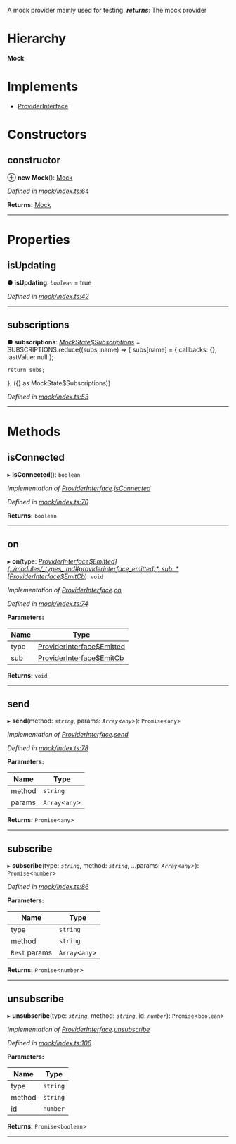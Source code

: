 

A mock provider mainly used for testing.
*__returns__*: The mock provider

# Hierarchy

**Mock**

# Implements

* [ProviderInterface](../interfaces/_types_.providerinterface.md)

# Constructors

<a id="constructor"></a>

##  constructor

⊕ **new Mock**(): [Mock](_mock_index_.mock.md)

*Defined in [mock/index.ts:64](https://github.com/polkadot-js/api/blob/637182b/packages/rpc-provider/src/mock/index.ts#L64)*

**Returns:** [Mock](_mock_index_.mock.md)

___

# Properties

<a id="isupdating"></a>

##  isUpdating

**● isUpdating**: *`boolean`* = true

*Defined in [mock/index.ts:42](https://github.com/polkadot-js/api/blob/637182b/packages/rpc-provider/src/mock/index.ts#L42)*

___
<a id="subscriptions"></a>

##  subscriptions

**● subscriptions**: *[MockState$Subscriptions](../modules/_mock_types_.md#mockstate_subscriptions)* =  SUBSCRIPTIONS.reduce((subs, name) => {
    subs[name] = {
      callbacks: {},
      lastValue: null
    };

    return subs;
  }, ({} as MockState$Subscriptions))

*Defined in [mock/index.ts:53](https://github.com/polkadot-js/api/blob/637182b/packages/rpc-provider/src/mock/index.ts#L53)*

___

# Methods

<a id="isconnected"></a>

##  isConnected

▸ **isConnected**(): `boolean`

*Implementation of [ProviderInterface](../interfaces/_types_.providerinterface.md).[isConnected](../interfaces/_types_.providerinterface.md#isconnected)*

*Defined in [mock/index.ts:70](https://github.com/polkadot-js/api/blob/637182b/packages/rpc-provider/src/mock/index.ts#L70)*

**Returns:** `boolean`

___
<a id="on"></a>

##  on

▸ **on**(type: *[ProviderInterface$Emitted](../modules/_types_.md#providerinterface_emitted)*, sub: *[ProviderInterface$EmitCb](../modules/_types_.md#providerinterface_emitcb)*): `void`

*Implementation of [ProviderInterface](../interfaces/_types_.providerinterface.md).[on](../interfaces/_types_.providerinterface.md#on)*

*Defined in [mock/index.ts:74](https://github.com/polkadot-js/api/blob/637182b/packages/rpc-provider/src/mock/index.ts#L74)*

**Parameters:**

| Name | Type |
| ------ | ------ |
| type | [ProviderInterface$Emitted](../modules/_types_.md#providerinterface_emitted) |
| sub | [ProviderInterface$EmitCb](../modules/_types_.md#providerinterface_emitcb) |

**Returns:** `void`

___
<a id="send"></a>

##  send

▸ **send**(method: *`string`*, params: *`Array`<`any`>*): `Promise`<`any`>

*Implementation of [ProviderInterface](../interfaces/_types_.providerinterface.md).[send](../interfaces/_types_.providerinterface.md#send)*

*Defined in [mock/index.ts:78](https://github.com/polkadot-js/api/blob/637182b/packages/rpc-provider/src/mock/index.ts#L78)*

**Parameters:**

| Name | Type |
| ------ | ------ |
| method | `string` |
| params | `Array`<`any`> |

**Returns:** `Promise`<`any`>

___
<a id="subscribe"></a>

##  subscribe

▸ **subscribe**(type: *`string`*, method: *`string`*, ...params: *`Array`<`any`>*): `Promise`<`number`>

*Defined in [mock/index.ts:86](https://github.com/polkadot-js/api/blob/637182b/packages/rpc-provider/src/mock/index.ts#L86)*

**Parameters:**

| Name | Type |
| ------ | ------ |
| type | `string` |
| method | `string` |
| `Rest` params | `Array`<`any`> |

**Returns:** `Promise`<`number`>

___
<a id="unsubscribe"></a>

##  unsubscribe

▸ **unsubscribe**(type: *`string`*, method: *`string`*, id: *`number`*): `Promise`<`boolean`>

*Implementation of [ProviderInterface](../interfaces/_types_.providerinterface.md).[unsubscribe](../interfaces/_types_.providerinterface.md#unsubscribe)*

*Defined in [mock/index.ts:106](https://github.com/polkadot-js/api/blob/637182b/packages/rpc-provider/src/mock/index.ts#L106)*

**Parameters:**

| Name | Type |
| ------ | ------ |
| type | `string` |
| method | `string` |
| id | `number` |

**Returns:** `Promise`<`boolean`>

___

